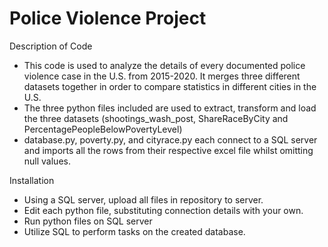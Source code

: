 # Police Violence Project

Description of Code

- This code is used to analyze the details of every documented police violence case in the U.S. from 2015-2020. It merges three different datasets together in order to compare statistics in different cities in the U.S.
- The three python files included are used to extract, transform and load the three datasets (shootings_wash_post, ShareRaceByCity and PercentagePeopleBelowPovertyLevel) 
- database.py, poverty.py, and cityrace.py each connect to a SQL server and imports all the rows from their respective excel file whilst omitting null values. 
 
 
 Installation
 
 - Using a SQL server, upload all files in repository to server.
 - Edit each python file, substituting connection details with your own. 
 - Run python files on SQL server
 - Utilize SQL to perform tasks on the created database.
 
 
